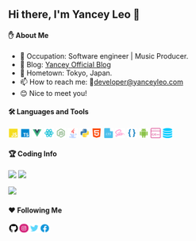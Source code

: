 ## Hi there, I'm Yancey Leo 👋

<!--
**YanceyOfficial/YanceyOfficial** is a ✨ _special_ ✨ repository because its `README.md` (this file) appears on your GitHub profile.

Here are some ideas to get you started:

- 🔭 I’m currently working on ...
- 🌱 I’m currently learning ...
- 👯 I’m looking to collaborate on ...
- 🔭 I'm currently working on ...
- 🤔 I’m looking for help with ...
- 💬 Ask me about ...
- 📫 How to reach me: ...
- 😄 Pronouns: ...
- ⚡ Fun fact: ...
-->

#### :raised_hand: About Me

- 🌱 Occupation: Software engineer | Music Producer.
- 🤟 Blog: [Yancey Official Blog](https://www.yanceyleo.com)
- 🏡 Hometown: Tokyo, Japan.
- 📫 How to reach me: 💌developer@yanceyleo.com
- 😊 Nice to meet you!

#### 🛠 Languages and Tools

<p>
  <code><img height="20" src="./assets/JavaScript.png"></code>
  <code><img height="20" src="./assets/typescript.png"></code>
  <code><img height="20" src="./assets/Vue.png"></code>
  <code><img height="20" src="./assets/react.png"></code>
  <code><img height="20" src="./assets/nodejs.png"></code>
  <code><img height="20" src="./assets/java.png"></code>
  <code><img height="20" src="./assets/python.png"></code>
  <code><img height="20" src="./assets/html.png"></code>
  <code><img height="20" src="./assets/css.png"></code>
  <code><img height="20" src="./assets/scss.png"></code>
  <code><img height="20" src="./assets/less.png"></code>
  <code><img height="20" src="./assets/android.png"></code>
  <code><img height="20" src="./assets/c.png"></code>
  <code><img height="20" src="./assets/sql.png"></code>
</p>
  
#### :trophy: Coding Info

<p>
  <img height="186em" src="https://github-readme-stats.vercel.app/api?username=YanceyOfficial&show_icons=true&theme=gruvbox&include_all_commits=true&show_owner=true"/>
  <img height="186em" src="https://github-readme-stats-anuraghazra1.vercel.app/api/top-langs/?username=YanceyOfficial&langs_count=10&layout=compact&theme=gruvbox"/>
</p>

<p>
  <img height="286em" src="https://activity-graph.herokuapp.com/graph?username=YanceyOfficial&theme=xcode"/>
</p>

#### :hearts: Following Me

<a href="https://github.com/YanceyOfficial">
  <img align="left" alt="YanceyOfficial | GitHub" width="21px" height="20" src="./assets/github.svg" /></a>
<a href="https://www.instagram.com/yanceyofficial">
  <img align="left" alt="YanceyOfficial | Instagram" width="21px" height="20" src="./assets/instagram.svg" /></a>
<a href="https://twitter.com/YanceyOfficial">
  <img align="left" alt="YanceyOfficial | Twitter" width="21px" height="20" src="./assets/twitter.svg" /></a>
<a href="https://www.facebook.com/yancey.leo.79/">
  <img align="left" alt="YanceyOfficial | Facebook" width="21px" height="20" src="./assets/facebook.svg" /></a>
